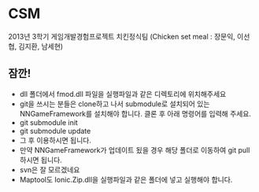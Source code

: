 CSM
===

2013년 3학기 게임개발경험프로젝트 치킨정식팀 (Chicken set meal : 장문익, 이선협, 김지환, 남세현)


## 잠깐!
* dll 폴더에서 fmod.dll 파일을 실행파일과 같은 디렉토리에 위치해주세요
* git을 쓰시는 분들은 clone하고 나서 submodule로 설치되어 있는 NNGameFramework를 설치해야 합니다. 클론 후 아래 명령어를 입력해 주세요.
* git submodule init
* git submodule update
* 그 후 이용하시면 됩니다.
* 만약 NNGameFramework가 업데이트 됬을 경우 해당 폴더로 이동하여 git pull 하시면 됩니다.
* svn은 잘 모르겠네요
* Maptool도 Ionic.Zip.dll을 실행파일과 같은 폴더에 넣고 실행해야 합니다.
